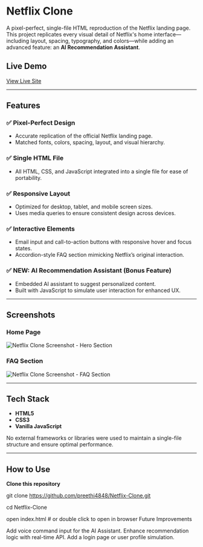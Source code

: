 # Netflix Clone

A pixel-perfect, single-file HTML reproduction of the Netflix landing page. This project replicates every visual detail of Netflix's home interface—including layout, spacing, typography, and colors—while adding an advanced feature: an **AI Recommendation Assistant**.

## Live Demo

[View Live Site](https://preethi4848.github.io/Netflix-Clone/)

---

## Features

### ✅ Pixel-Perfect Design
- Accurate replication of the official Netflix landing page.
- Matched fonts, colors, spacing, layout, and visual hierarchy.

### ✅ Single HTML File
- All HTML, CSS, and JavaScript integrated into a single file for ease of portability.

### ✅ Responsive Layout
- Optimized for desktop, tablet, and mobile screen sizes.
- Uses media queries to ensure consistent design across devices.

### ✅ Interactive Elements
- Email input and call-to-action buttons with responsive hover and focus states.
- Accordion-style FAQ section mimicking Netflix’s original interaction.

### ✅ NEW: AI Recommendation Assistant (Bonus Feature)
- Embedded AI assistant to suggest personalized content.
- Built with JavaScript to simulate user interaction for enhanced UX.

---

## Screenshots

### Home Page
![Netflix Clone Screenshot - Hero Section](./screenshots/home-hero.png)

### FAQ Section
![Netflix Clone Screenshot - FAQ Section](./screenshots/home-faq.png)

---

## Tech Stack

- **HTML5**
- **CSS3**
- **Vanilla JavaScript**

No external frameworks or libraries were used to maintain a single-file structure and ensure optimal performance.

---

## How to Use

**Clone this repository**

git clone https://github.com/preethi4848/Netflix-Clone.git

cd Netflix-Clone

open index.html  # or double click to open in browser
Future Improvements

Add voice command input for the AI Assistant.
Enhance recommendation logic with real-time API.
Add a login page or user profile simulation.

